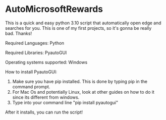 # AutoMicrosoftRewards
This is a quick and easy python 3.10 script that automatically open edge and searches for you. This is one of my first projects, so it's gonna be really bad. Thanks!


Required Languages: Python

Required Libraries: PyautoGUI

Operating systems supported: Windows

How to install PyautoGUI:
1. Make sure you have pip installed. This is done by typing pip in the command prompt.
2. For Mac Os and potentially Linux, look at other guides on how to do it since its different from windows.
3. Type into your command line "pip install pyautogui"

After it installs, you can run the script!
